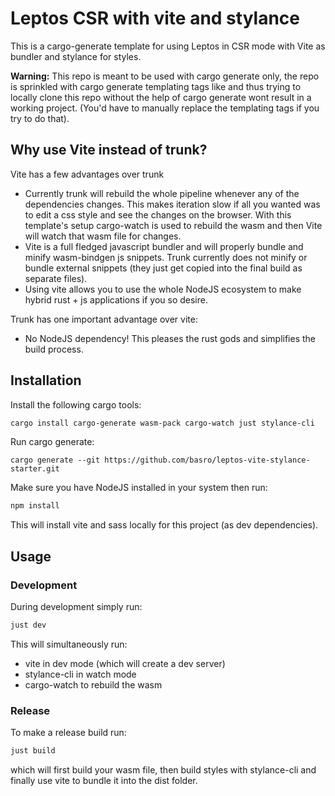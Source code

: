# Leptos CSR with vite and stylance

This is a cargo-generate template for using Leptos in CSR mode with Vite as bundler and stylance for styles.

**Warning:** This repo is meant to be used with cargo generate only, the repo is sprinkled with cargo generate templating tags like  and thus trying to locally clone this repo without the help of cargo generate wont result in a working project. (You'd have to manually replace the templating tags if you try to do that).

## Why use Vite instead of trunk?
Vite has a few advantages over trunk
* Currently trunk will rebuild the whole pipeline whenever any of the dependencies changes. This makes iteration slow if all you wanted was to edit a css style and see the changes on the browser. With this template's setup cargo-watch is used to rebuild the wasm and then Vite will watch that wasm file for changes.
* Vite is a full fledged javascript bundler and will properly bundle and minify wasm-bindgen js snippets. Trunk currently does not minify or bundle external snippets (they just get copied into the final build as separate files).
* Using vite allows you to use the whole NodeJS ecosystem to make hybrid rust + js applications if you so desire.

Trunk has one important advantage over vite:
* No NodeJS dependency! This pleases the rust gods and simplifies the build process.

## Installation

Install the following cargo tools:
```bash
cargo install cargo-generate wasm-pack cargo-watch just stylance-cli
```

Run cargo generate:
```
cargo generate --git https://github.com/basro/leptos-vite-stylance-starter.git
```

Make sure you have NodeJS installed in your system then run:
```bash
npm install
```
This will install vite and sass locally for this project (as dev dependencies).

## Usage

### Development
During development simply run:
```bash
just dev
```

This will simultaneously run:
* vite in dev mode (which will create a dev server)
* stylance-cli in watch mode
* cargo-watch to rebuild the wasm


### Release
To make a release build run:

```bash
just build
```

which will first build your wasm file, then build styles with stylance-cli and finally use vite to bundle it into the dist folder.
